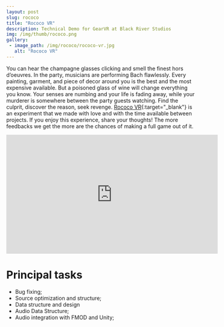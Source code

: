 ```yaml
---
layout: post
slug: rococo
title: "Rococo VR"
description: Technical Demo for GearVR at Black River Studios
img: /img/thumb/rococo.png
gallery:
 - image_path: /img/rococo/rococo-vr.jpg
   alt: "Rococo VR"
---
```


You can hear the champagne glasses clicking and smell the finest hors d’oeuvres. In the party, musicians are performing Bach flawlessly. Every painting, garment, and piece of decor around you is the best and the most expensive available. But a poisoned glass of wine will change everything you know. Your senses are numbing and your life is fading away, while your murderer is somewhere between the party guests watching. Find the culprit, discover the reason, seek revenge. [Rococo VR](https://www.oculus.com/experiences/gear-vr/1063671847025811/){:target="_blank"} is an experiment that we made with love and with the time available between projects. If you enjoy this experience, share your thoughts! The more feedbacks we get the more are the chances of making a full game out of it.

<p style="text-align:center"><iframe width="560" height="315" src="https://www.youtube.com/embed/Z0lN0JeJ9aY" frameborder="0" allowfullscreen></iframe></p>

# Principal tasks
- Bug fixing;
- Source optimization and structure;
- Data structure and design
- Audio Data Structure;
- Audio integration with FMOD and Unity;
